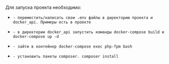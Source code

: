 Для запуска проекта необходимо: 
*     - переместить/написать свои .env файлы в директорию проекта и docker_api. Примеры есть в проекте
*     - в директории docker_api запустить команды docker-compose build и docker-compose up -d
*     - зайти в контейнер docker-compose exec php-fpm bash
*     - установить пакеты composer. composer install

